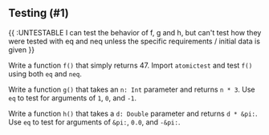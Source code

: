 ## Testing (#1)

{{ :UNTESTABLE I can test the behavior of f, g and h, but can't test
how they were tested with eq and neq unless the specific requirements / initial
data is given }}

Write a function `f()` that simply returns 47. Import `atomictest` and test
`f()` using both `eq` and `neq`.

Write a function `g()` that takes an `n: Int` parameter and returns `n * 3`. Use
`eq` to test for arguments of `1`, `0`, and `-1`.

Write a function `h()` that takes a `d: Double` parameter and returns `d *
&pi:`. Use `eq` to test for arguments of `&pi:`, `0.0`, and `-&pi:`.